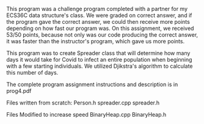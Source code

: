 This program was a challenge program completed with a partner for my ECS36C data structure's class. 
We were graded on correct answer, and if the program gave the correct answer,
we could then receive more points depending on how fast our program was. On this assignment,
we received 53/50 points, because not only was our code producing the correct answer, it was 
faster than the instructor's program, which gave us more points.

This program was to create Spreader class that will determine how many days it would take for Covid to infect an entire
population when beginning with a few starting individuals. We utilized Djikstra's algorithm to calculate this number of days.

The complete program assignment instructions and description is in prog4.pdf

Files written from scratch:
    Person.h
    spreader.cpp
    spreader.h

Files Modified to increase speed
    BinaryHeap.cpp
    BinaryHeap.h